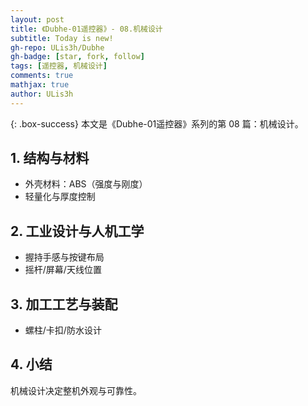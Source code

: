```yaml
---
layout: post
title: 《Dubhe-01遥控器》- 08.机械设计
subtitle: Today is new!
gh-repo: ULis3h/Dubhe
gh-badge: [star, fork, follow]
tags: [遥控器, 机械设计]
comments: true
mathjax: true
author: ULis3h
---
```


{: .box-success}
本文是《Dubhe-01遥控器》系列的第 08 篇：机械设计。

## 1. 结构与材料
- 外壳材料：ABS（强度与刚度）
- 轻量化与厚度控制

## 2. 工业设计与人机工学
- 握持手感与按键布局
- 摇杆/屏幕/天线位置

## 3. 加工工艺与装配
- 螺柱/卡扣/防水设计

## 4. 小结
机械设计决定整机外观与可靠性。